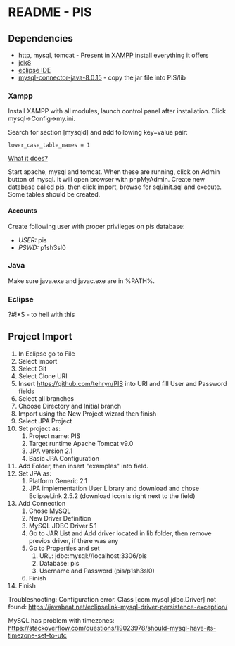 # README - PIS

## Dependencies

 * http, mysql, tomcat - Present in [XAMPP](https://www.apachefriends.org/index.html) install everything it offers
 * [jdk8](https://www.oracle.com/technetwork/java/javase/downloads/jdk8-downloads-2133151.html)
 * [eclipse IDE](https://www.eclipse.org/downloads/packages/)
 * [mysql-connector-java-8.0.15](https://dev.mysql.com/downloads/connector/j/8.0.html) - copy the jar file into PIS/lib

### Xampp

Install XAMPP with all modules, launch control panel after installation. Click mysql->Config->my.ini.

Search for section [mysqld] and add following key=value pair:

```
lower_case_table_names = 1
```

[What it does?](https://dba.stackexchange.com/questions/59407/how-to-make-mysql-table-name-case-insensitive-in-ubuntu/69330)

Start apache, mysql and tomcat. When these are running, click on Admin button of mysql. It will open browser with phpMyAdmin. Create new database called pis, then click import, browse for sql/init.sql and execute. Some tables should be created.

#### Accounts

Create following user with proper privileges on pis database:

 * *USER:* pis
 * *PSWD:* p1sh3sl0

### Java

Make sure java.exe and javac.exe are in %PATH%.

### Eclipse

?#!*$ - to hell with this

## Project Import
1. In Eclipse go to File
2. Select import
3. Select Git
4. Select Clone URI
5. Insert https://github.com/tehryn/PIS into URI and fill User and Password fields
6. Select all branches
7. Choose Directory and Initial branch
8. Import using the New Project wizard then finish
9. Select JPA Project
10. Set project as:
    1. Project name: PIS
    2. Target runtime Apache Tomcat v9.0
    3. JPA version 2.1
    4. Basic JPA Configuration
11. Add Folder, then insert "examples" into field.
12. Set JPA as:
    1. Platform Generic 2.1
    2. JPA implementation User Library and download and chose EclipseLink 2.5.2 (download icon is right next to the field)
13. Add Connection
    1. Chose MySQL
    2. New Driver Definition
    3. MySQL JDBC Driver 5.1
    4. Go to JAR List and Add driver located in lib folder, then remove previos driver, if there was any
    5. Go to Properties and set
        1. URL: jdbc:mysql://localhost:3306/pis
        2. Database: pis
        3. Username and Password (pis/p1sh3sl0)
    6. Finish
18. Finish


Troubleshooting:
Configuration error.  Class [com.mysql.jdbc.Driver] not found:
https://javabeat.net/eclipselink-mysql-driver-persistence-exception/

MySQL has problem with timezones:
https://stackoverflow.com/questions/19023978/should-mysql-have-its-timezone-set-to-utc